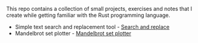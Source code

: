 This repo contains a collection of small projects, exercises and notes that I create while getting familiar with the Rust programming language.

- Simple text search and replacement tool - [Search and replace](./cargo-projects/searchreplace/)
- Mandelbrot set plotter - [Mandelbrot set plotter](./cargo-projects/mandelbrot/)